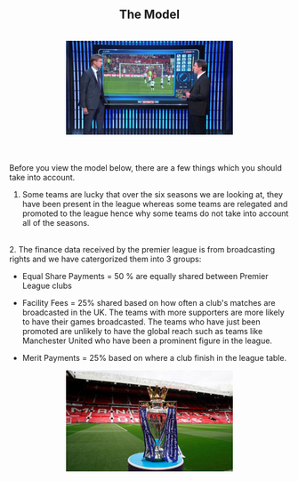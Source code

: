 <center><h2> The Model </h2></center>

<br>

<center><img src="Gary-Neville.jpg" alt="logo" width="300"></center>

<br>
<br>

Before you view the model below, there are a few things which you should take into account.

1. Some teams are lucky that over the six seasons we are looking at, they have been present in the league whereas some teams are relegated and promoted to the league hence why some teams do not take into account all of the seasons.
<br>
2. The finance data received by the premier league is from broadcasting rights and we have catergorized them into 3 groups: 

- Equal Share Payments = 50 % are equally            shared between Premier League clubs

- Facility Fees = 25% shared based on how             often a club's matches are broadcasted in           the UK. The teams with more supporters are           more likely to have their games                     broadcasted. The teams who have just been           promoted are unlikely to have the global            reach such as teams like Manchester United           who have been a prominent figure in the             league.

- Merit Payments = 25% based on where a             club finish in the league table.


<center><img src="trophy.JPG" alt="logo" width="300"></center>

<br>

